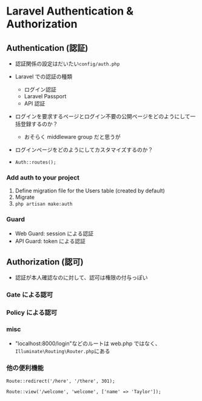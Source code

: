 # Laravel Authentication & Authorization

## Authentication (認証)

- 認証関係の設定はだいたい`config/auth.php`

- Laravel での認証の種類

  - ログイン認証
  - Laravel Passport
  - API 認証

- ログインを要求するページとログイン不要の公開ページをどのようにして一括登録するのか？
  - おそらく middleware group だと思うが
- ログインページをどのようにしてカスタマイズするのか？

- `Auth::routes();`

### Add auth to your project

1. Define migration file for the Users table (created by default)
1. Migrate
1. `php artisan make:auth`

### Guard

- Web Guard: session による認証
- API Guard: token による認証

## Authorization (認可)

- 認証が本人確認なのに対して、認可は権限の付与っぽい

### Gate による認可

### Policy による認可

### misc

- "localhost:8000/login"などのルートは web.php ではなく、`Illuminate\Routing\Router.php`にある

### 他の便利機能

`Route::redirect('/here', '/there', 301);`

`Route::view('/welcome', 'welcome', ['name' => 'Taylor']);`
